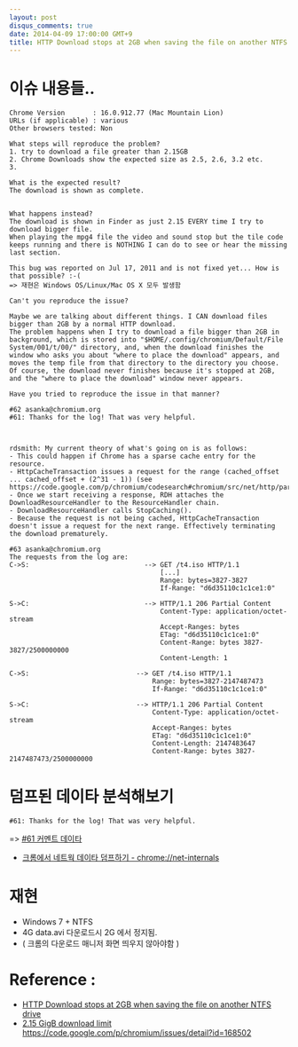 ```yaml
---
layout: post
disqus_comments: true
date: 2014-04-09 17:00:00 GMT+9
title: HTTP Download stops at 2GB when saving the file on another NTFS drive
---
```


# 이슈 내용들..

```
Chrome Version       : 16.0.912.77 (Mac Mountain Lion)
URLs (if applicable) : various
Other browsers tested: Non

What steps will reproduce the problem?
1. try to download a file greater than 2.15GB
2. Chrome Downloads show the expected size as 2.5, 2.6, 3.2 etc.
3.

What is the expected result?
The download is shown as complete.


What happens instead?
The download is shown in Finder as just 2.15 EVERY time I try to download bigger file.
When playing the mpg4 file the video and sound stop but the tile code keeps running and there is NOTHING I can do to see or hear the missing last section.

```

```
This bug was reported on Jul 17, 2011 and is not fixed yet... How is that possible? :-(
=> 재현은 Windows OS/Linux/Mac OS X 모두 발생함 
```

```
Can't you reproduce the issue?

Maybe we are talking about different things. I CAN download files bigger than 2GB by a normal HTTP download.
The problem happens when I try to download a file bigger than 2GB in background, which is stored into "$HOME/.config/chromium/Default/File System/001/t/00/" directory, and, when the download finishes the window who asks you about "where to place the download" appears, and moves the temp file from that directory to the directory you choose. Of course, the download never finishes because it's stopped at 2GB, and the "where to place the download" window never appears.

Have you tried to reproduce the issue in that manner?
```

```
#62 asanka@chromium.org
#61: Thanks for the log! That was very helpful.



rdsmith: My current theory of what's going on is as follows:
- This could happen if Chrome has a sparse cache entry for the resource.
- HttpCacheTransaction issues a request for the range (cached_offset ... cached_offset + (2^31 - 1)) (see https://code.google.com/p/chromium/codesearch#chromium/src/net/http/partial_data.cc&l=472)
- Once we start receiving a response, RDH attaches the DownloadResourceHandler to the ResourceHandler chain.
- DownloadResourceHandler calls StopCaching().
- Because the request is not being cached, HttpCacheTransaction doesn't issue a request for the next range. Effectively terminating the download prematurely.
```

```
#63 asanka@chromium.org
The requests from the log are:
C->S:                             --> GET /t4.iso HTTP/1.1
                                      [...]
                                      Range: bytes=3827-3827
                                      If-Range: "d6d35110c1c1ce1:0"

S->C:                             --> HTTP/1.1 206 Partial Content
                                      Content-Type: application/octet-stream
                                      Accept-Ranges: bytes
                                      ETag: "d6d35110c1c1ce1:0"
                                      Content-Range: bytes 3827-3827/2500000000
                                      Content-Length: 1

C->S:                           --> GET /t4.iso HTTP/1.1
                                    Range: bytes=3827-2147487473
                                    If-Range: "d6d35110c1c1ce1:0"

S->C:                           --> HTTP/1.1 206 Partial Content
                                    Content-Type: application/octet-stream
                                    Accept-Ranges: bytes
                                    ETag: "d6d35110c1c1ce1:0"
                                    Content-Length: 2147483647
                                    Content-Range: bytes 3827-2147487473/2500000000
```

# 덤프된 데이타 분석해보기 

```
#61: Thanks for the log! That was very helpful.
```
=> [#61 커멘트 데이타]( https://chromium.googlecode.com/issues/attachment?aid=895670061000&name=net-internals-log.zip&token=aKzKszqEDgf6LnVTJCWLKyl5rHE%3A1397192408211 )
* [크롬에서 네트웍 데이타 덤프하기 - chrome://net-internals]( http://dev.chromium.org/for-testers/providing-network-details )


# 재현

* Windows 7 + NTFS 
* 4G data.avi 다운로드시 2G 에서 정지됨.
* ( 크롬의 다운로드 매니저 화면 띄우지 않아야함 )



# Reference : 
* [HTTP Download stops at 2GB when saving the file on another NTFS drive]( https://code.google.com/p/chromium/issues/detail?id=89567 )
* [2.15 GigB download limit]( https://code.google.com/p/chromium/issues/detail?id=166358 )
https://code.google.com/p/chromium/issues/detail?id=168502

